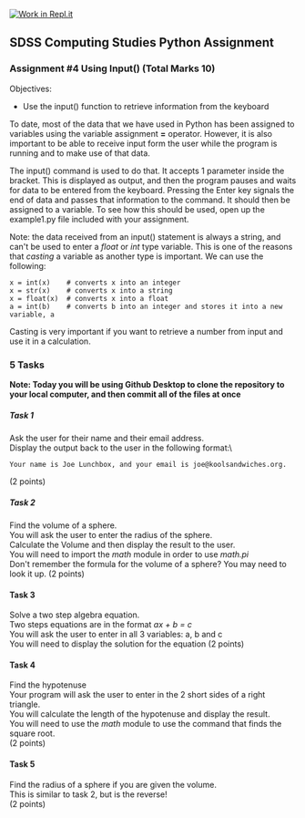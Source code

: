 [![Work in Repl.it](https://classroom.github.com/assets/work-in-replit-14baed9a392b3a25080506f3b7b6d57f295ec2978f6f33ec97e36a161684cbe9.svg)](https://classroom.github.com/online_ide?assignment_repo_id=3212585&assignment_repo_type=AssignmentRepo)
## SDSS Computing Studies Python Assignment
### Assignment #4 Using Input() (Total Marks 10)

Objectives:
* Use the input() function to retrieve information from the keyboard

To date, most of the data that we have used in Python has been assigned to variables using the variable assignment **=** operator.  However, it is also important to be able to receive input form the user while the program is running and to make use of that data. 

The input() command is used to do that.  It accepts 1 parameter inside the bracket. This is displayed as output, and then the program pauses and waits for data to be entered from the keyboard.  Pressing the Enter key signals the end of data and passes that information to the command.  It should then be assigned to a variable.  To see how this should be used, open up the example1.py file included with your assignment.

Note: the data received from an input() statement is always a string, and can't be used to enter a *float* or *int* type variable.  This is one of the reasons that *casting* a variable as another type is important.  We can use the following:

```
x = int(x)    # converts x into an integer
x = str(x)    # converts x into a string
x = float(x)  # converts x into a float
a = int(b)    # converts b into an integer and stores it into a new variable, a
```

Casting is very important if you want to retrieve a number from input and use it in a calculation.

### 5 Tasks

**Note: Today you will be using Github Desktop to clone the repository to your local computer, and then
commit all of the files at once**

##### Task 1
Ask the user for their name and their email address.\
Display the output back to the user in the following format:\
```
Your name is Joe Lunchbox, and your email is joe@koolsandwiches.org.
```
(2 points) 

##### Task 2
Find the volume of a sphere.\
You will ask the user to enter the radius of the sphere.\
Calculate the Volume and then display the result to the user.\
You will need to import the *math* module in order to use *math.pi*\
Don't remember the formula for the volume of a sphere? You may need to look it up.
(2 points)

#### Task 3
Solve a two step algebra equation.\
Two steps equations are in the format *ax + b = c*\
You will ask the user to enter in all 3 variables: a, b and c\
You will need to display the solution for the equation
(2 points)

#### Task 4
Find the hypotenuse\
Your program will ask the user to enter in the 2 short sides of a right triangle.\
You will calculate the length of the hypotenuse and display the result.\
You will need to use the *math* module to use the command that finds the square root.\
(2 points)

#### Task 5
Find the radius of a sphere if you are given the volume.\
This is similar to task 2, but is the reverse!\
(2 points)

